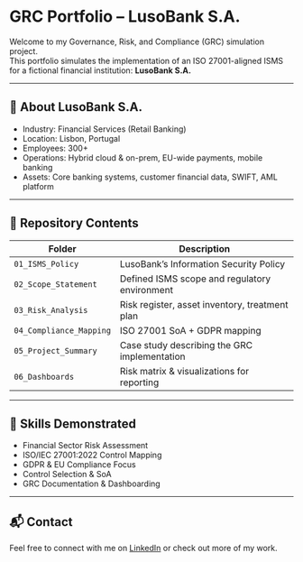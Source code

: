 # GRC Portfolio – LusoBank S.A.

Welcome to my Governance, Risk, and Compliance (GRC) simulation project.  
This portfolio simulates the implementation of an ISO 27001-aligned ISMS for a fictional financial institution: **LusoBank S.A.**  

---

## 🏦 About LusoBank S.A.
- Industry: Financial Services (Retail Banking)
- Location: Lisbon, Portugal
- Employees: 300+
- Operations: Hybrid cloud & on-prem, EU-wide payments, mobile banking
- Assets: Core banking systems, customer financial data, SWIFT, AML platform

---

## 📁 Repository Contents

| Folder | Description |
|--------|-------------|
| `01_ISMS_Policy` | LusoBank’s Information Security Policy |
| `02_Scope_Statement` | Defined ISMS scope and regulatory environment |
| `03_Risk_Analysis` | Risk register, asset inventory, treatment plan |
| `04_Compliance_Mapping` | ISO 27001 SoA + GDPR mapping |
| `05_Project_Summary` | Case study describing the GRC implementation |
| `06_Dashboards` | Risk matrix & visualizations for reporting |

---

## 🧠 Skills Demonstrated

- Financial Sector Risk Assessment
- ISO/IEC 27001:2022 Control Mapping
- GDPR & EU Compliance Focus
- Control Selection & SoA
- GRC Documentation & Dashboarding

---

## 📬 Contact
Feel free to connect with me on [LinkedIn](#) or check out more of my work.
